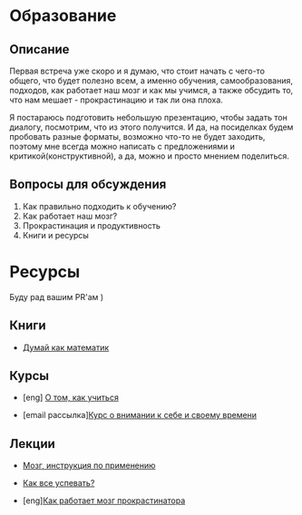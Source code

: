 # Образование

## Описание

Первая встреча уже скоро и я думаю, что стоит начать с чего-то общего, что будет полезно всем, а именно обучения, самообразования, подходов, как работает наш мозг и как мы учимся, а также обсудить то, что нам мешает - прокрастинацию и так ли она плоха.

Я постараюсь подготовить небольшую презентацию, чтобы задать тон диалогу, посмотрим, что из этого получится. И да, на посиделках будем пробовать разные форматы, возможно что-то не будет заходить, поэтому мне всегда можно написать с предложениями и критикой(конструктивной), а да, можно и просто мнением поделиться.


## Вопросы для обсуждения
1. Как правильно подходить к обучению?
2. Как работает наш мозг?
3. Прокрастинация и продуктивность
3. Книги и ресурсы

# Ресурсы

Буду рад вашим PR'ам )

## Книги

* [Думай как математик](https://www.ozon.ru/context/detail/id/33253422/)


## Курсы

* [eng] [О том, как учиться](https://ru.coursera.org/learn/learning-how-to-learn)

* [email рассылка][Курс о внимании к себе и своему времени](http://www.niceandeasy.me/daily/course01-invitation#)


## Лекции

* [Мозг, инструкция по применению](https://www.youtube.com/watch?v=953uZgYNj9g)

* [Как все успевать?](https://www.youtube.com/watch?v=fWR5SFhBUWc)

* [eng][Как работает мозг прокрастинатора](https://waitbutwhy.com/2016/03/my-ted-talk.html)
